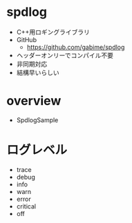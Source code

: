 # spdlog

- C++用ロギングライブラリ
- GitHub
    - https://github.com/gabime/spdlog
- ヘッダーオンリーでコンパイル不要
- 非同期対応
- 結構早いらしい

# overview

- SpdlogSample

# ログレベル

- trace
- debug
- info
- warn
- error
- critical
- off
